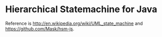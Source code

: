 # Hierarchical Statemachine for Java

Reference is <http://en.wikipedia.org/wiki/UML_state_machine> and <https://github.com/Mask/hsm-js>.

